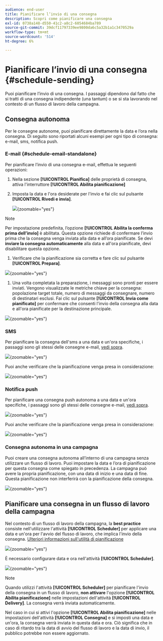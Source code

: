 ```yaml
---
audience: end-user
title: Pianificare l’invio di una consegna
description: Scopri come pianificare una consegna
exl-id: 0738a148-d550-41c2-a8c2-6054684ba789
source-git-commit: 39dcf11797339ee9800da6c5a32b1a1c3470529a
workflow-type: tm+mt
source-wordcount: '514'
ht-degree: 6%

---
```


# Pianificare l’invio di una consegna {#schedule-sending}

Puoi pianificare l’invio di una consegna. I passaggi dipendono dal fatto che si tratti di una consegna indipendente (una tantum) o se si sta lavorando nel contesto di un flusso di lavoro della campagna.

## Consegna autonoma

Per le consegne autonome, puoi pianificare direttamente la data e l’ora nella consegna.
Di seguito sono riportati alcuni esempi per ogni tipo di consegna: e-mail, sms, notifica push.

### E-mail {#schedule-email-standalone}

Per pianificare l’invio di una consegna e-mail, effettua le seguenti operazioni:

1. Nella sezione **[!UICONTROL Pianifica]** delle proprietà di consegna, attiva l&#39;interruttore **[!UICONTROL Abilita pianificazione]**

1. Imposta la data e l&#39;ora desiderate per l&#39;invio e fai clic sul pulsante **[!UICONTROL Rivedi e invia]**.

   ![](assets/schedule-email-standalone.png){zoomable="yes"}

>[!NOTE]
>
>Per impostazione predefinita, l’opzione **[!UICONTROL Abilita la conferma prima dell’invio]** è abilitata. Questa opzione richiede di confermare l’invio prima che la consegna venga inviata alla data e all’ora pianificate. Se devi **inviare la consegna automaticamente** alla data e all&#39;ora pianificate, devi disabilitare questa opzione.
>

1. Verificare che la pianificazione sia corretta e fare clic sul pulsante **[!UICONTROL Prepara]**.

![](assets/schedule-email-standalone-prepare.png){zoomable="yes"}

1. Una volta completata la preparazione, i messaggi sono pronti per essere inviati. Vengono visualizzate le metriche chiave per la consegna: popolazione target totale, numero di messaggi da consegnare, numero di destinatari esclusi. Fai clic sul pulsante **[!UICONTROL Invia come pianificato]** per confermare che consenti l&#39;invio della consegna alla data e all&#39;ora pianificate per la destinazione principale.

![](assets/schedule-email-standalone-send.png){zoomable="yes"}


### SMS

Per pianificare la consegna dell&#39;sms a una data e un&#39;ora specifiche, i passaggi sono gli stessi delle consegne e-mail, [vedi sopra](#schedule-email-standalone).

![](assets/schedule-sms-standalone.png){zoomable="yes"}

Puoi anche verificare che la pianificazione venga presa in considerazione:

![](assets/schedule-sms-standalone-prepare.png){zoomable="yes"}

### Notifica push

Per pianificare una consegna push autonoma a una data e un&#39;ora specifiche, i passaggi sono gli stessi delle consegne e-mail, [vedi sopra](#schedule-email-standalone).

![](assets/schedule-push-standalone.png){zoomable="yes"}

Puoi anche verificare che la pianificazione venga presa in considerazione:

![](assets/schedule-push-standalone-prepare.png){zoomable="yes"}

### Consegna autonoma in una campagna

Puoi creare una consegna autonoma all’interno di una campagna senza utilizzare un flusso di lavoro. Puoi impostare la data e l’ora di pianificazione per questa consegna come spiegato in precedenza.
La campagna può avere la propria pianificazione, con una data di inizio e una data di fine. Questa pianificazione non interferirà con la pianificazione della consegna.

![](assets/schedule-delivery-standalone.png){zoomable="yes"}

## Pianificare una consegna in un flusso di lavoro della campagna

Nel contesto di un flusso di lavoro della campagna, la **best practice** consiste nell&#39;utilizzare l&#39;attività **[!UICONTROL Scheduler]** per applicare una data e un&#39;ora per l&#39;avvio del flusso di lavoro, che implica l&#39;invio della consegna. [Ulteriori informazioni sull&#39;utilità di pianificazione](../workflows/activities/scheduler.md)

![](assets/schedule-workflow.png){zoomable="yes"}


È necessario configurare data e ora nell&#39;attività **[!UICONTROL Scheduler]**.

![](assets/schedule-workflow-scheduler.png){zoomable="yes"}


>[!NOTE]
>
>Quando utilizzi l&#39;attività **[!UICONTROL Scheduler]** per pianificare l&#39;invio della consegna in un flusso di lavoro, **non attivare** l&#39;opzione **[!UICONTROL Abilita pianificazione]** nelle impostazioni dell&#39;attività **[!UICONTROL Delivery]**. La consegna verrà inviata automaticamente.
>

Nel caso in cui si attivi l&#39;opzione **[!UICONTROL Abilita pianificazione]** nelle impostazioni dell&#39;attività **[!UICONTROL Consegna]** e si imposti una data e un&#39;ora, la consegna verrà inviata in questa data e ora. Ciò significa che in caso di ritardo tra la data di avvio del flusso di lavoro e la data di invio, il pubblico potrebbe non essere aggiornato.
